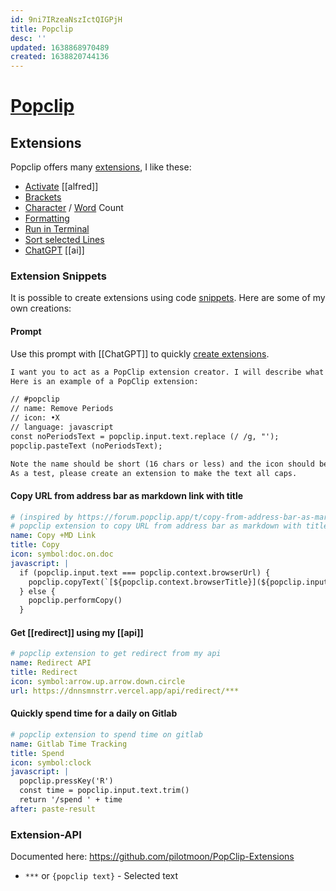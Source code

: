 ```yaml
---
id: 9ni7IRzeaNszIctQIGPjH
title: Popclip
desc: ''
updated: 1638868970489
created: 1638820744136
---
```


# [Popclip](https://pilotmoon.com/popclip/)

## Extensions
Popclip offers many [extensions](https://pilotmoon.com/popclip/extensions/), I like these:
- [Activate](https://pilotmoon.com/popclip/extensions/ext/Alfred.popclipextz) [[alfred]]
- [Brackets](https://pilotmoon.com/popclip/extensions/ext/Brackets.popclipextz)
- [Character](https://pilotmoon.com/popclip/extensions/ext/CharCount.popclipextz) / [Word](https://pilotmoon.com/popclip/extensions/ext/WordCount.popclipextz) Count
- [Formatting](https://pilotmoon.com/popclip/extensions/ext/Formatting.popclipextz)
- [Run in Terminal](https://pilotmoon.com/popclip/extensions/ext/RunCommand.popclipextz)
- [Sort selected Lines](https://pilotmoon.com/popclip/extensions/ext/Sort.popclipextz)
- [ChatGPT](https://pilotmoon.com/popclip/extensions/ext/ChatGPT.popclipext) [[ai]]

### Extension Snippets
It is possible to create extensions using code [snippets](https://github.com/pilotmoon/PopClip-Extensions#snippets). Here are some of my own creations:

#### Prompt
Use this prompt with [[ChatGPT]] to quickly [create extensions](https://twitter.com/PopClipApp/status/1639020436183977986?s=20).

```txt
I want you to act as a PopClip extension creator. I will describe what the extension should do, and you should reply with the extension code, with no additional text.
Here is an example of a PopClip extension:

// #popclip
// name: Remove Periods
// icon: •X
// language: javascript
const noPeriodsText = popclip.input.text.replace (/ /g, "');
popclip.pasteText (noPeriodsText);

Note the name should be short (16 chars or less) and the icon should be one or two characters.
As a test, please create an extension to make the text all caps.
```

#### Copy URL from address bar as markdown link with title
```yaml
# (inspired by https://forum.popclip.app/t/copy-from-address-bar-as-markdown-url-with-title/293/5)
# popclip extension to copy URL from address bar as markdown with title
name: Copy +MD Link
title: Copy
icon: symbol:doc.on.doc
javascript: |
  if (popclip.input.text === popclip.context.browserUrl) {
    popclip.copyText(`[${popclip.context.browserTitle}](${popclip.input.text})`)
  } else {
    popclip.performCopy()
  }
```

#### Get [[redirect]] using my [[api]]
```yaml
# popclip extension to get redirect from my api
name: Redirect API
title: Redirect
icon: symbol:arrow.up.arrow.down.circle
url: https://dnnsmnstrr.vercel.app/api/redirect/***
```

#### Quickly spend time for a daily on Gitlab
```yaml
# popclip extension to spend time on gitlab
name: Gitlab Time Tracking
title: Spend
icon: symbol:clock
javascript: |
  popclip.pressKey('R')
  const time = popclip.input.text.trim()
  return '/spend ' + time
after: paste-result
```

### Extension-API
Documented here: https://github.com/pilotmoon/PopClip-Extensions

  - `***` or `{popclip text}` - Selected text
